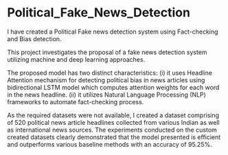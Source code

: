 # Political_Fake_News_Detection
I have created a Political Fake news detection system using Fact-checking and Bias detection.

This project investigates the proposal of a fake news detection system utilizing machine and deep learning approaches. 

The proposed model has two distinct characteristics: 
(i) it uses Headline Attention mechanism for detecting political bias in news articles using bidirectional LSTM model which computes attention weights for each word in the news headline.
(ii) it utilizes Natural Language Processing (NLP) frameworks to automate fact-checking process. 

As the required datasets were not available, I created a dataset comprising of 520 political news article headlines collected from various Indian as well as international news sources. The experiments conducted on the custom created datasets clearly demonstrated that the model presented is efficient and outperforms various baseline methods with an accuracy of 95.25%. 
